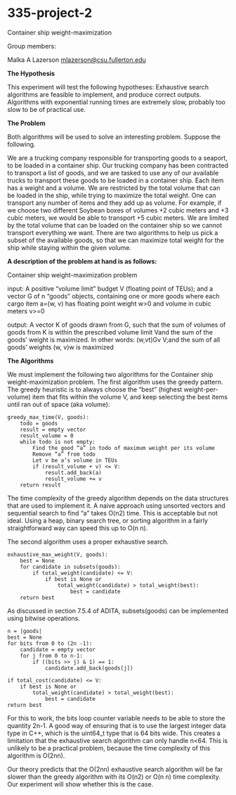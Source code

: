 # 335-project-2
Container ship weight-maximization

Group members:

Malka A Lazerson mlazerson@csu.fullerton.edu

**The Hypothesis**

This experiment will test the following hypotheses:
Exhaustive search algorithms are feasible to implement, and produce correct outputs.
Algorithms with exponential running times are extremely slow, probably too slow to be of practical use.

**The Problem**

Both algorithms will be used to solve an interesting problem. Suppose the following. 

We are a trucking company responsible for transporting goods to a seaport, to be loaded in a container ship. Our trucking company has been contracted to transport a list of goods, and we are tasked to use any of our available trucks to transport these goods to be loaded in a container ship. Each item has a weight and a volume. We are restricted by the total volume that can be loaded in the ship, while trying to maximize the total weight. One can transport any number of items and they add up as volume. For example, if we choose two different Soybean boxes of volumes +2 cubic meters and +3 cubic meters, we would be able to transport +5 cubic meters. We are limited by the total volume that can be loaded on the container ship so we cannot transport everything we want. There are two algorithms to help us pick a subset of the available goods, so that we can maximize total weight for the ship while staying within the given volume.

**A description of the problem at hand is as follows:**

Container ship weight-maximization problem

input: A positive “volume limit” budget V (floating point of TEUs); and a vector G of  n “goods” objects, containing one or more goods where each cargo item a=(w, v) has floating point weight w>0 and volume in cubic meters v>=0

output: A vector K of goods drawn from G, such that the sum of volumes of goods from K is within the prescribed volume limit Vand the sum of the goods’ weight is maximized. In other words:
(w,vt)Gv V;and the sum of all goods’ weights (w, v)w is maximized


**The Algorithms**

We must implement the following two algorithms for the Container ship weight-maximization problem. The first algorithm uses the greedy pattern. The greedy heuristic is to always choose the “best” (highest weight-per-volume) item that fits within the volume V, and keep selecting the best items until ran out of space (aka volume):

    greedy_max_time(V, goods):
        todo = goods
        result = empty vector
        result_volume = 0
        while todo is not empty:
            Find the good “a” in todo of maximum weight per its volume
            Remove “a” from todo
            Let v be a’s volume in TEUs
            if (result_volume + v) <= V:
                result.add_back(a)
                result_volume += v
        return result


The time complexity of the greedy algorithm depends on the data structures that are used to implement it. A naive approach using unsorted vectors and sequential search to find “a” takes O(n2) time. This is acceptable but not ideal. Using a heap, binary search tree, or sorting algorithm in a fairly straightforward way can speed this up to O(n n).

The second algorithm uses a proper exhaustive search.

    exhaustive_max_weight(V, goods):
        best = None
        for candidate in subsets(goods):
            if total_weight(candidate) <= V:
                if best is None or
                    total_weight(candidate) > total_weight(best):
                        best = candidate
        return best



As discussed in section 7.5.4 of ADITA, subsets(goods) can be implemented using bitwise operations.


    n = |goods|
    best = None
    for bits from 0 to (2n -1):
        candidate = empty vector
        for j from 0 to n-1:
            if ((bits >> j) & 1) == 1:
                candidate.add_back(goods[j])

    if total_cost(candidate) <= V:
        if best is None or
            total_weight(candidate) > total_weight(best):
                best = candidate
    return best


For this to work, the bits loop counter variable needs to be able to store the quantity 2n-1. A good way of ensuring that is to use the largest integer data type in C++, which is the uint64_t type that is 64 bits wide. This creates a limitation that the exhaustive search algorithm can only handle n<64. This is unlikely to be a practical problem, because the time complexity of this algorithm is O(2nn).

Our theory predicts that the O(2nn) exhaustive search algorithm will be far slower than the greedy algorithm with its O(n2) or O(n n) time complexity. Our experiment will show whether this is the case.
